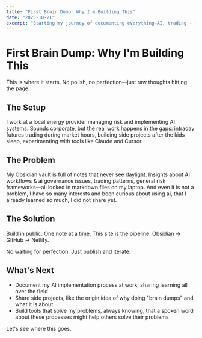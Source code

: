 ```yaml
---
title: "First Brain Dump: Why I'm Building This"
date: "2025-10-21"
excerpt: "Starting my journey of documenting everything—AI, trading - maybe, and the chaos of building in public."
---
```


# First Brain Dump: Why I'm Building This

This is where it starts. No polish, no perfection—just raw thoughts hitting the page.

## The Setup

I work at a local energy provider managing risk and implementing AI systems. Sounds corporate, but the real work happens in the gaps: intraday futures trading during market hours, building side projects after the kids sleep, experimenting with tools like Claude and Cursor.

## The Problem

My Obsidian vault is full of notes that never see daylight. Insights about AI workflows & ai governance issues, trading patterns, general risk frameworks—all locked in markdown files on my laptop. And even it is not a problem, I have so many interests and been curious about using ai, that I already learned so much, I did not share yet. 

## The Solution

Build in public. One note at a time. This site is the pipeline: Obsidian → GitHub → Netlify. 

No waiting for perfection. Just publish and iterate.

## What's Next

- Document my AI implementation process at work, sharing learning all over the field
- Share side projects, like the origin idea of why doing "brain dumps" and what it is about
- Build tools that solve my problems, always knowing, that a spoken word about these processes might help others solve their problems

Let's see where this goes.
